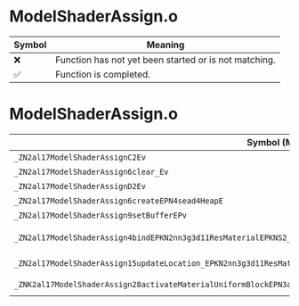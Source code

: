 # ModelShaderAssign.o
| Symbol | Meaning 
| ------------- | ------------- 
| :x: | Function has not yet been started or is not matching. 
| :white_check_mark: | Function is completed. 


# ModelShaderAssign.o
| Symbol (Mangled) | Symbol (Demangled) | Decompiled? |
| ------------- |  ------------- | ------------- |
| `_ZN2al17ModelShaderAssignC2Ev` | `al::ModelShaderAssign::ModelShaderAssign(void)` | :white_check_mark: |
| `_ZN2al17ModelShaderAssign6clear_Ev` | `al::ModelShaderAssign::clear_(void)` | :white_check_mark: |
| `_ZN2al17ModelShaderAssignD2Ev` | `al::ModelShaderAssign::~ModelShaderAssign()` | :white_check_mark: |
| `_ZN2al17ModelShaderAssign6createEPN4sead4HeapE` | `al::ModelShaderAssign::create(sead::Heap *)` | :white_check_mark: |
| `_ZN2al17ModelShaderAssign9setBufferEPv` | `al::ModelShaderAssign::setBuffer(void *)` | :white_check_mark: |
| `_ZN2al17ModelShaderAssign4bindEPKN2nn3g3d11ResMaterialEPKNS2_8ResShapeEPKNS2_15ResShadingModelEPKNS2_16ResShaderProgramE` | `al::ModelShaderAssign::bind(nn::g3d::ResMaterial const*,nn::g3d::ResShape const*,nn::g3d::ResShadingModel const*,nn::g3d::ResShaderProgram const*)` | :white_check_mark: |
| `_ZN2al17ModelShaderAssign15updateLocation_EPKN2nn3g3d11ResMaterialEPKNS2_15ResShadingModelEPKc` | `al::ModelShaderAssign::updateLocation_(nn::g3d::ResMaterial const*,nn::g3d::ResShadingModel const*,char const*)` | :white_check_mark: |
| `_ZNK2al17ModelShaderAssign28activateMaterialUniformBlockEPN3agl11DrawContextEPKN2nn3g3d11MaterialObjEi` | `al::ModelShaderAssign::activateMaterialUniformBlock(agl::DrawContext *,nn::g3d::MaterialObj const*,int)const` | :white_check_mark: |
